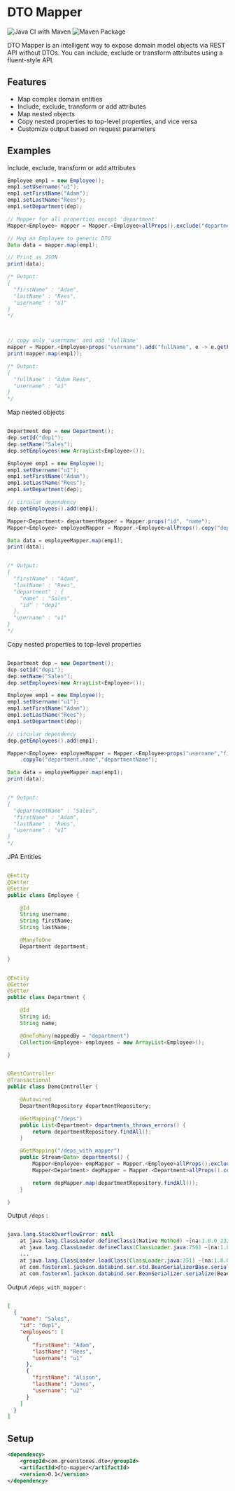 # DTO Mapper

![Java CI with Maven](https://github.com/greenstones-gmbh/dto-mapper/workflows/Java%20CI%20with%20Maven/badge.svg)
![Maven Package](https://github.com/greenstones-gmbh/dto-mapper/workflows/Maven%20Package/badge.svg)

DTO Mapper is an intelligent way to expose domain model objects via REST API without DTOs. You can include, exclude or transform attributes using a fluent-style API.  

## Features

- Map complex domain entities
- Include, exclude, transform or add attributes
- Map nested objects
- Copy nested properties to top-level properties, and vice versa
- Customize output based on request parameters 


## Examples
Include, exclude, transform or add attributes

```java
Employee emp1 = new Employee();
emp1.setUsername("u1");
emp1.setFirstName("Adam");
emp1.setLastName("Rees");
emp1.setDepartment(dep);

// Mapper for all properties except 'department' 
Mapper<Employee> mapper = Mapper.<Employee>allProps().exclude("department");

// Map an Employee to generic DTO
Data data = mapper.map(emp1);

// Print as JSON 
print(data);

/* Output:
{
  "firstName" : "Adam",
  "lastName" : "Rees",
  "username" : "u1"
}
*/



// copy only 'username' and add 'fullName' 
mapper = Mapper.<Employee>props("username").add("fullName", e -> e.getFirstName() + " " + e.getLastName());
print(mapper.map(emp1));

/* Output:
{
  "fullName" : "Adam Rees",
  "username" : "u1"
}
*/


```



Map nested objects

```java

Department dep = new Department();
dep.setId("dep1");
dep.setName("Sales");
dep.setEmployees(new ArrayList<Employee>());

Employee emp1 = new Employee();
emp1.setUsername("u1");
emp1.setFirstName("Adam");
emp1.setLastName("Rees");
emp1.setDepartment(dep);

// circular dependency
dep.getEmployees().add(emp1);

Mapper<Department> departmentMapper = Mapper.props("id", "name");
Mapper<Employee> employeeMapper = Mapper.<Employee>allProps().copy("department",departmentMapper);

Data data = employeeMapper.map(emp1);
print(data);


/* Output:
{
  "firstName" : "Adam",
  "lastName" : "Rees",
  "department" : {
    "name" : "Sales",
    "id" : "dep1"
  },
  "username" : "u1"
}
*/

```


Copy nested properties to top-level properties

```java

Department dep = new Department();
dep.setId("dep1");
dep.setName("Sales");
dep.setEmployees(new ArrayList<Employee>());

Employee emp1 = new Employee();
emp1.setUsername("u1");
emp1.setFirstName("Adam");
emp1.setLastName("Rees");
emp1.setDepartment(dep);

// circular dependency
dep.getEmployees().add(emp1);

Mapper<Employee> employeeMapper = Mapper.<Employee>props("username","firstName","lastName")
	.copyTo("department.name","departmentName");

Data data = employeeMapper.map(emp1);
print(data);


/* Output:
{
  "departmentName" : "Sales",
  "firstName" : "Adam",
  "lastName" : "Rees",
  "username" : "u1"
}
*/

```


JPA Entities

```java

@Entity
@Getter
@Setter
public class Employee {

	@Id
	String username;
	String firstName;
	String lastName;

	@ManyToOne
	Department department;

}


@Entity
@Getter
@Setter
public class Department {

	@Id
	String id;
	String name;

	@OneToMany(mappedBy = "department")
	Collection<Employee> employees = new ArrayList<Employee>();

}


@RestController
@Transactional
public class DemoController {

	@Autowired
	DepartmentRepository departmentRepository;

	@GetMapping("/deps")
	public List<Department> departments_throws_errors() {
		return departmentRepository.findAll();
	}

	@GetMapping("/deps_with_mapper")
	public Stream<Data> departments() {
		Mapper<Employee> empMapper = Mapper.<Employee>allProps().exclude("department");
		Mapper<Department> depMapper = Mapper.<Department>allProps().copy("employees", empMapper);

		return depMapper.map(departmentRepository.findAll());
	}

}

```

Output `/deps` :

```java

java.lang.StackOverflowError: null
	at java.lang.ClassLoader.defineClass1(Native Method) ~[na:1.8.0_232]
	at java.lang.ClassLoader.defineClass(ClassLoader.java:756) ~[na:1.8.0_232]
	...
	at java.lang.ClassLoader.loadClass(ClassLoader.java:351) ~[na:1.8.0_232]
	at com.fasterxml.jackson.databind.ser.std.BeanSerializerBase.serializeFields(BeanSerializerBase.java:740) ~[jackson-databind-2.10.4.jar:2.10.4]
	at com.fasterxml.jackson.databind.ser.BeanSerializer.serialize(BeanSerializer.java:166) ~[jackson-databind-2.10.4.jar:2.10.4]


```


Output `/deps_with_mapper` :

```json

[
  {
    "name": "Sales",
    "id": "dep1",
    "employees": [
      {
        "firstName": "Adam",
        "lastName": "Rees",
        "username": "u1"
      },
      {
        "firstName": "Alison",
        "lastName": "Jones",
        "username": "u2"
      }
    ]
  }
]

```


## Setup

```xml
<dependency>
	<groupId>com.greenstones.dto</groupId>
	<artifactId>dto-mapper</artifactId>
	<version>0.1</version>
</dependency>
```
